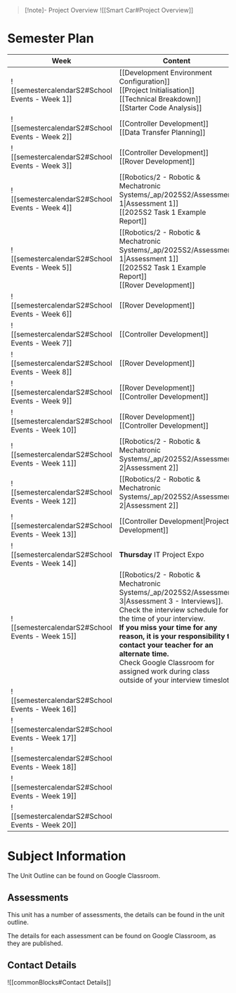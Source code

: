 > [!note]- Project Overview
> ![[Smart Car#Project Overview]]


# Semester Plan


| Week                                            | Content                                                                                                                                                                                                                                                                                                                                                                            | Submissions                    |
| ----------------------------------------------- | ---------------------------------------------------------------------------------------------------------------------------------------------------------------------------------------------------------------------------------------------------------------------------------------------------------------------------------------------------------------------------------- | ------------------------------ |
| ![[semestercalendarS2#School Events - Week 1]]  | [[Development Environment Configuration]]<br>[[Project Initialisation]]<br>[[Technical Breakdown]]<br>[[Starter Code Analysis]]                                                                                                                                                                                                                                                    |                                |
| ![[semestercalendarS2#School Events - Week 2]]  | [[Controller Development]]<br>[[Data Transfer Planning]]                                                                                                                                                                                                                                                                                                                           |                                |
| ![[semestercalendarS2#School Events - Week 3]]  | [[Controller Development]]<br>[[Rover Development]]                                                                                                                                                                                                                                                                                                                                |                                |
| ![[semestercalendarS2#School Events - Week 4]]  | [[Robotics/2 - Robotic & Mechatronic Systems/_ap/2025S2/Assessment 1\|Assessment 1]]<br>[[2025S2 Task 1 Example Report]]                                                                                                                                                                                                                                                           |                                |
| ![[semestercalendarS2#School Events - Week 5]]  | [[Robotics/2 - Robotic & Mechatronic Systems/_ap/2025S2/Assessment 1\|Assessment 1]]<br>[[2025S2 Task 1 Example Report]]<br>[[Rover Development]]                                                                                                                                                                                                                                  | **Wednesday** Assessment 1 Due |
| ![[semestercalendarS2#School Events - Week 6]]  | [[Rover Development]]                                                                                                                                                                                                                                                                                                                                                              |                                |
| ![[semestercalendarS2#School Events - Week 7]]  | [[Controller Development]]                                                                                                                                                                                                                                                                                                                                                         |                                |
| ![[semestercalendarS2#School Events - Week 8]]  | [[Rover Development]]                                                                                                                                                                                                                                                                                                                                                              |                                |
| ![[semestercalendarS2#School Events - Week 9]]  | [[Rover Development]]<br>[[Controller Development]]                                                                                                                                                                                                                                                                                                                                |                                |
| ![[semestercalendarS2#School Events - Week 10]] | [[Rover Development]]<br>[[Controller Development]]                                                                                                                                                                                                                                                                                                                                |                                |
| ![[semestercalendarS2#School Events - Week 11]] | [[Robotics/2 - Robotic & Mechatronic Systems/_ap/2025S2/Assessment 2\|Assessment 2]]                                                                                                                                                                                                                                                                                               |                                |
| ![[semestercalendarS2#School Events - Week 12]] | [[Robotics/2 - Robotic & Mechatronic Systems/_ap/2025S2/Assessment 2\|Assessment 2]]                                                                                                                                                                                                                                                                                               | **Friday** Assessment 2 Due    |
| ![[semestercalendarS2#School Events - Week 13]] | [[Controller Development\|Project Development]]                                                                                                                                                                                                                                                                                                                                    |                                |
| ![[semestercalendarS2#School Events - Week 14]] | **Thursday** IT Project Expo                                                                                                                                                                                                                                                                                                                                                       |                                |
| ![[semestercalendarS2#School Events - Week 15]] | [[Robotics/2 - Robotic & Mechatronic Systems/_ap/2025S2/Assessment 3\|Assessment 3 - Interviews]]. Check the interview schedule for the time of your interview.<br>**If you miss your time for any reason, it is your responsibility to contact your teacher for an alternate time.**<br>Check Google Classroom for assigned work during class outside of your interview timeslot. | **All Week** Interviews        |
| ![[semestercalendarS2#School Events - Week 16]] |                                                                                                                                                                                                                                                                                                                                                                                    |                                |
| ![[semestercalendarS2#School Events - Week 17]] |                                                                                                                                                                                                                                                                                                                                                                                    |                                |
| ![[semestercalendarS2#School Events - Week 18]] |                                                                                                                                                                                                                                                                                                                                                                                    |                                |
| ![[semestercalendarS2#School Events - Week 19]] |                                                                                                                                                                                                                                                                                                                                                                                    |                                |
| ![[semestercalendarS2#School Events - Week 20]] |                                                                                                                                                                                                                                                                                                                                                                                    |                                |

# Subject Information

The Unit Outline can be found on Google Classroom.

## Assessments

This unit has a number of assessments, the details can be found in the unit outline.

The details for each assessment can be found on Google Classroom, as they are published.

## Contact Details

![[commonBlocks#Contact Details]]
